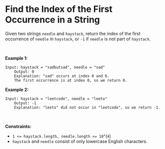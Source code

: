 # Find the Index of the First Occurrence in a String


Given two strings `needle` and `haystack`, return the index of the first
occurrence of `needle` in `haystack`, or `-1` if `needle` is not part of
`haystack`.

 

**Example 1:**

    Input: haystack = "sadbutsad", needle = "sad"
        Output: 0
        Explanation: "sad" occurs at index 0 and 6.
        The first occurrence is at index 0, so we return 0.
        

**Example 2:**

    Input: haystack = "leetcode", needle = "leeto"
        Output: -1
        Explanation: "leeto" did not occur in "leetcode", so we return -1.
        

 

**Constraints:**

- `1 <= haystack.length, needle.length <= 10`^(`4`)
- `haystack` and `needle` consist of only lowercase English characters.
